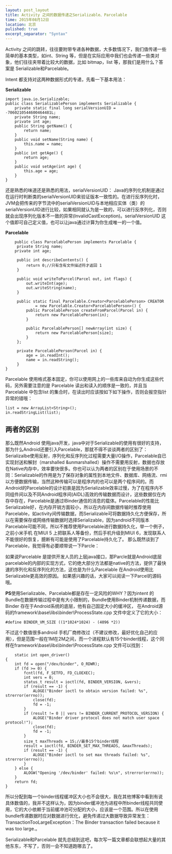 ```yaml
---
layout: post_layout
title: Activity 之间的数据传递之Serializable、Parcelable
time: 2015年08月12日
location: 北京
pulished: true
excerpt_separator: "Syntax"
---
```


Activity 之间的跳转，往往要附带专递各种数据，大多数情况下，我们值传递一些简单的基本类型，如int、String 等，但是在实际应用中我们也会传递一些类对象，他们往往夹带着比较大的数据，比如 bitmap，list 等，那我们是用什么？答案是 Serializable和Parcelable。

Intent 都支持对这两种数据形式的专递，先看一下基本用法：

**Serializable**

    import java.io.Serializable;
    public class SerializablePerson implements Serializable {
        private static final long serialVersionUID = -7060210544600464481L; 
        private String name;
        private int age;
        public String getName() {
            return name;
        }
        public void setName(String name) {
            this.name = name;
        }
        public int getAge() {
            return age;
        }
        public void setAge(int age) {
            this.age = age;
        }
    }

还是熟悉的味道还是熟悉的用法，serialVersionUID： Java的序列化机制是通过在运行时判断类的serialVersionUID来验证版本一致性的。在进行反序列化时，JVM会把传来的字节流中的serialVersionUID与本地相应实体（类）的serialVersionUID进行比较，如果相同就认为是一致的，可以进行反序列化，否则就会出现序列化版本不一致的异常(InvalidCastException)。serialVersionUID 这个值即可自己定义值，也可以让java通过计算为你生成唯一的一个值。

**Parcelable**

        public class ParcelablePerson implements Parcelable {
         private String name;
        private int age;

         public int describeContents() {
             return 0;//只有含有文件描述符才返回 1
         }

         public void writeToParcel(Parcel out, int flags) {
             out.writeInt(age);
             out.writeString(name);
         }

         public static final Parcelable.Creator<ParcelablePerson> CREATOR
                 = new Parcelable.Creator<ParcelablePerson>() {
             public ParcelablePerson createFromParcel(Parcel in) {
                 return new ParcelablePerson(in);
             }

             public ParcelablePerson[] newArray(int size) {
                 return new ParcelablePerson[size];
             }
         };

         private ParcelablePerson(Parcel in) {
             age = in.readInt();
             name = in.readString();
         }
    }

Parcelable 使用格式基本固定，你可以使用网上的一些库来自动为你生成这些代码，另外需要注意的是 Parcelable 读出和读入的顺序是一致的，并且当Parcelable 中包含list 的集合时，在读出时应该按如下如下操作，否则会报空指针异常的错哦：

    list = new ArrayList<String>();
    in.readStringList(list);	
    
## 两者的区别

那么既然Android 使用java开发，java中对于Serializable的使用有很好的支持，那为什么Android还要引入Parcelable，那就不得不谈谈两者的区别了：Serializalbe使用反射，序列化和反序列化过程需要大量I/O操作，Parcelable自已实现封送和解封（marshalled &unmarshalled）操作不需要用反射，数据也存放在Native内存中，效率要快很多。你也可以认为两者的区别在于使用场景的不同：Serializable的作用是为了保存对象的属性到本地文件、数据库、网络流、rmi以方便数据传输，当然这种传输可以是程序内的也可以是两个程序间的。而Android的Parcelable的设计初衷是因为Serializable效率过慢，为了在程序内不同组件间以及不同Android程序间(AIDL)高效的传输数据而设计，这些数据仅在内存中存在，Parcelable是通过IBinder通信的消息的载体。Parcelable的性能比Serializable好，在内存开销方面较小，所以在内存间数据传输时推荐使用Parcelable，如activity间传输数据，而Serializable可将数据持久化方便保存，所以在需要保存或网络传输数据时选择Serializable，因为android不同版本Parcelable可能不同，所以不推荐使用Parcelable进行数据持久化，举一个例子，之前小米手机 在MIUI 5 上把联系人等备份，然后手机升级到MIUI 6，发现联系人不能很好的恢复，臆断有可能是使用了Parcelable持久化了。
那么既然谈到了Parcelable，我觉得有必要顺带说一下Parcle：

如果说Parcelable 是提供开发人员的上层java接口，那Parcle就是Android底层parcelable的内部的实现方式，它的绝大部分方法都是native的方法，提供了最快速的序列化和反序列化的方法，这也是为什么Parcelable 在Android使用比Serializable更高效的原因。	如果感兴趣的话，大家可以阅读一下Parcel的源码哦。

**PS**使用Serializable、Parcelable都是存在一定风险的WHY？因为intent 的Bundle在数据传输过程中是有大小限制的，Bundle使用Binder机制传递数据，而Binder 存在于Android系统的底层，他有自己固定大小的缓冲区，	在Android源码的framework\base\libs\binder\ProcessState.cpp 文件中定义了它的大小：

    #define BINDER_VM_SIZE ((1*1024*1024) - (4096 *2))

不过这个数值很多android 手机厂商修改过（不建议修改，最好优化自己的应用），但是范围一般在1M在2M之间，而一个进程默认有15个binder线程，这个同样在framework\base\libs\binder\ProcessState.cpp 文件可以找到：

        static int open_driver()
    {
        int fd = open("/dev/binder", O_RDWR);
        if (fd >= 0) {
            fcntl(fd, F_SETFD, FD_CLOEXEC);
            int vers = 0;
            status_t result = ioctl(fd, BINDER_VERSION, &vers);
            if (result == -1) {
                ALOGE("Binder ioctl to obtain version failed: %s", strerror(errno));
                close(fd);
                fd = -1;
            }
            if (result != 0 || vers != BINDER_CURRENT_PROTOCOL_VERSION) {
                ALOGE("Binder driver protocol does not match user space protocol!");
                close(fd);
                fd = -1;
            }
            size_t maxThreads = 15;//最多15个binder线程
            result = ioctl(fd, BINDER_SET_MAX_THREADS, &maxThreads);
            if (result == -1) {
                ALOGE("Binder ioctl to set max threads failed: %s", strerror(errno));
            }
        } else {
            ALOGW("Opening '/dev/binder' failed: %s\n", strerror(errno));
        }
        return fd;
    }

所以分配到每一个binder线程缓冲区大小也不会很大，我在其他博客中看到有说具体数值的，我并不这样认为，因为binder缓冲池为进程中所binder线程共同使用，它的大小依赖于当前缓冲池可分配的大小，应该是一个范围。所以在使用bundle传递数据时应对数据进行优化，避免传递过大数据导致异常发生：TransactionTooLargeException：The Binder transaction failed because it was too large.。

Serializable和Parcelable 就先总结到这吧，每次写一篇文章都会联想起大量的其他东东，不写了，否则一会不知道跑哪去了。